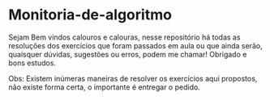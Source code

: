 # Monitoria-de-algoritmo
Sejam Bem vindos calouros e calouras, nesse repositório há todas as resoluções dos exercícios que foram passados em aula ou que ainda serão, quaisquer dúvidas, sugestões ou erros, podem me chamar! Obrigado e bons estudos.

Obs: Existem inúmeras maneiras de resolver os exercícios aqui propostos, não existe forma certa, o importante é entregar
o pedido.
